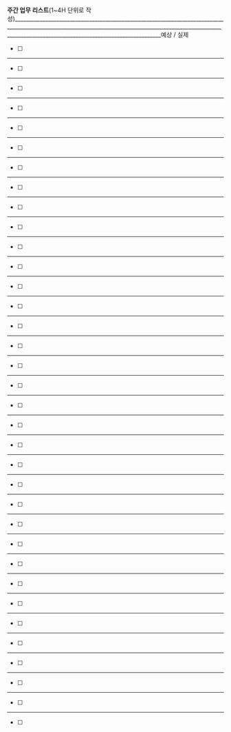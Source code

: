 **주간 업무 리스트**(1~4H 단위로 작성)__________________________________________________________________________________________________________________________________________________________________________________________________________________예상 / 실제

- [ ] 

------

- [ ] 

------

- [ ] 

------

- [ ] 

------

- [ ] 

------

- [ ] 

------

- [ ] 

------

- [ ] 

------

- [ ] 

------

- [ ] 

------

- [ ] 

------

- [ ] 

------

- [ ] 

------

- [ ] 

------

- [ ] 

------

- [ ] 

------

- [ ] 

------

- [ ] 

------

- [ ] 

------

- [ ] 

------

- [ ] 

------

- [ ] 

------

- [ ] 

------

- [ ] 

------

- [ ] 

------

- [ ] 

------

- [ ] 

------

- [ ] 

------

- [ ] 

------

- [ ] 

------

- [ ] 

------

- [ ] 

------

- [ ] 

------

- [ ] 

------

- [ ] 

